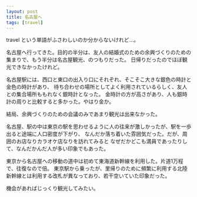 ```yaml
---
layout: post
title: 名古屋へ
tags: [travel]
---
```


travel という単語がふさわしいのか分からないけれど...。

名古屋へ行ってきた。目的の半分は、友人の結婚式のための余興づくりのための集まりで、もう半分は名古屋観光、のつもりだった。
日帰りだったのでほぼ観光できなかったけれど。

名古屋駅には、西口と東口の出入り口にそれぞれ、そこそこ大きな銀色の時計と金色の時計があり、
待ち合わせの場所としてよく利用されているらしく、友人との集合場所ももれなく銀時計となった。
金時計の方が高さがあり、人も銀時計の周りと比較すると多かった。やはり金か。

結局、余興づくりのための会議のみであまり観光は出来なかった。

名古屋、駅の中は東京の駅を思わせるように人の往来が激しかったが、駅を一歩出ると途端に人口密度が下がり、
なんだか落ち着いた雰囲気だった。だが、周囲のお店なりカラオケ店なりを訪れてみると
なぜだかどこも満員であったりして、なんだかんだ人が多い印象でもあった。

東京から名古屋への移動の道中は初めて東海道新幹線を利用した。片道1万程で、往復なので倍。
東京駅から乗ったが、里帰りのために頻繁に利用する北陸新幹線とは利用する改札が異なっており、若干空いていた印象だった。

機会があればじっくり観光してみたい。
